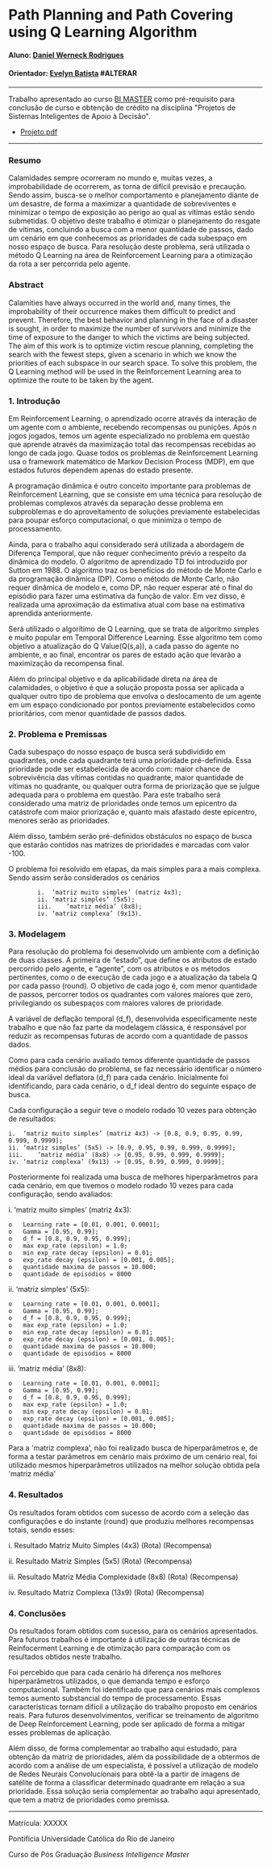 ﻿# Path Planning and Path Covering using Q Learning Algorithm

#### Aluno: [Daniel Werneck Rodrigues](https://github.com/DanielWerneckRodrigues)
#### Orientador: [Evelyn Batista](https://github.com/FelipeBorgesC) #ALTERAR

---

Trabalho apresentado ao curso [BI MASTER](https://ica.puc-rio.ai/bi-master) como pré-requisito para conclusão de curso e obtenção de crédito na disciplina "Projetos de Sistemas Inteligentes de Apoio à Decisão".

- [Projeto.pdf](https://github.com/DanielWerneckRodrigues/UAV---Path-Covering/tree/main)

---

### Resumo

Calamidades sempre ocorreram no mundo e, muitas vezes, a improbabilidade de ocorrerem, as torna de difícil previsão e precaução.  Sendo assim, busca-se o melhor comportamento e planejamento diante de um desastre, de forma a maximizar a quantidade de sobreviventes e minimizar o tempo de exposição ao perigo ao qual as vítimas estão sendo submetidas. O objetivo deste trabalho é otimizar o planejamento do resgate de vítimas, concluindo a busca com a menor quantidade de passos, dado um cenário em que conhecemos as prioridades de cada subespaço em nosso espaço de busca. Para resolução deste problema, será utilizada o método Q Learning na área de Reinforcement Learning para a otimização da rota a ser percorrida pelo agente.

### Abstract

Calamities have always occurred in the world and, many times, the improbability of their occurrence makes them difficult to predict and prevent. Therefore, the best behavior and planning in the face of a disaster is sought, in order to maximize the number of survivors and minimize the time of exposure to the danger to which the victims are being subjected. The aim of this work is to optimize victim rescue planning, completing the search with the fewest steps, given a scenario in which we know the priorities of each subspace in our search space. To solve this problem, the Q Learning method will be used in the Reinforcement Learning area to optimize the route to be taken by the agent.


### 1. Introdução

Em Reinforcement Learning, o aprendizado ocorre através da interação de um agente com o ambiente, recebendo recompensas ou punições. Após n jogos jogados, temos um agente especializado no problema em questão que aprende através da maximização total das recompensas recebidas ao longo de cada jogo. Quase todos os problemas de Reinforcement Learning usa o framework matemático de Markov Decision Process (MDP), em que estados futuros dependem apenas do estado presente.

A programação dinâmica é outro conceito importante para problemas de Reinforcement Learning, que se consiste em uma técnica para resolução de problemas complexos através da separação desse problema em subproblemas e do aproveitamento de soluções previamente estabelecidas para poupar esforço computacional, o que minimiza o tempo de processamento.

Ainda, para o trabalho aqui considerado será utilizada a abordagem de Diferença Temporal, que não requer conhecimento prévio a respeito da dinâmica do modelo. O algoritmo de aprendizado TD foi introduzido por Sutton em 1988. O algoritmo traz os benefícios do método de Monte Carlo e da programação dinâmica (DP). Como o método de Monte Carlo, não requer dinâmica de modelo e, como DP, não requer esperar até o final do episódio para fazer uma estimativa da função de valor. Em vez disso, é realizada uma aproximação da estimativa atual com base na estimativa aprendida anteriormente.

Será utilizado o algorítimo de Q Learning, que se trata de algoritmo simples e muito popular em Temporal Difference Learning. Esse algoritmo tem como objetivo a atualização do Q Value(Q(s,a)), a cada passo do agente no ambiente, e ao final, encontrar os pares de estado ação que levarão a maximização da recompensa final.

Além do principal objetivo e da aplicabilidade direta na área de calamidades, o objetivo é que a solução proposta possa ser aplicada a qualquer outro tipo de problema que envolva o deslocamento de um agente em um espaço condicionado por pontos previamente estabelecidos como prioritários, com menor quantidade de passos dados.

### 2. Problema e Premissas

Cada subespaço do nosso espaço de busca será subdividido em quadrantes, onde cada quadrante terá uma prioridade pré-definida. Essa prioridade pode ser estabelecida de acordo com: maior chance de sobrevivência das vítimas contidas no quadrante, maior quantidade de vítimas no quadrante, ou qualquer outra forma de priorização que se julgue adequada para o problema em questão. Para este trabalho será considerado uma matriz de prioridades onde temos um epicentro da catástrofe com maior priorização e, quanto mais afastado deste epicentro, menores serão as prioridades.

Além disso, também serão pré-definidos obstáculos no espaço de busca que estarão contidos nas matrizes de prioridades e marcadas com valor -100.

O problema foi resolvido em etapas, da mais simples para a mais complexa. Sendo assim serão considerados os cenários 

            i.	‘matriz muito simples’ (matriz 4x3);
            ii.	‘matriz simples’ (5x5);
            iii.    ‘matriz média’ (8x8);
            iv.	‘matriz complexa’ (9x13).


### 3. Modelagem

Para resolução do problema foi desenvolvido um ambiente com a definição de duas classes. A primeira de “estado”, que define os atributos de estado percorrido pelo agente, e “agente”, com os atributos e os métodos pertinentes, como o de execução de cada jogo e a atualização da tabela Q por cada passo (round). O objetivo de cada jogo é, com menor quantidade de passos, percorrer todos os quadrantes com valores maiores que zero, privilegiando os subespaços com maiores valores de prioridade. 

A variável de deflação temporal (d_f), desenvolvida especificamente neste trabalho e que não faz parte da modelagem clássica, é responsável por reduzir as recompensas futuras de acordo com a quantidade de passos dados. 

Como para cada cenário avaliado temos diferente quantidade de passos médios para conclusão do problema, se faz necessário identificar o número ideal da variável deflatora (d_f) para cada cenário. Inicialmente foi identificando, para cada cenário, o d_f ideal dentro do seguinte espaço de busca.

Cada configuração a seguir teve o modelo rodado 10 vezes para obtenção de resultados:

    i.	‘matriz muito simples’ (matriz 4x3) -> [0.8, 0.9, 0.95, 0.99, 0.999, 0.9999];
    ii.	‘matriz simples’ (5x5) -> [0.9, 0.95, 0.99, 0.999, 0.9999];
    iii.    ‘matriz média’ (8x8) -> [0.95, 0.99, 0.999, 0.9999];
    iv.	‘matriz complexa’ (9x13) -> [0.95, 0.99, 0.999, 0.9999];

Posteriormente foi realizada uma busca de melhores hiperparâmetros para cada cenário, em que tivemos o modelo rodado 10 vezes para cada configuração, sendo avaliados:

i.	 ‘matriz muito simples’ (matriz 4x3):

    o	Learning rate = [0.01, 0.001, 0.0001];
    o	Gamma = [0.95, 0.99];
    o	d_f = [0.8, 0.9, 0.95, 0.999];
    o	max exp_rate (epsilon) = 1.0;
    o	min exp_rate decay (epsilon) = 0.01;
    o	exp_rate decay (epsilon) = [0.001, 0.005];
    o	quantidade maxima de passos = 10.000;
    o	quantidade de episódios = 8000

ii.	‘matriz simples’ (5x5):

    o	Learning rate = [0.01, 0.001, 0.0001];
    o	Gamma = [0.95, 0.99];
    o	d_f = [0.8, 0.9, 0.95, 0.999];
    o	max exp_rate (epsilon) = 1.0;
    o	min exp_rate decay (epsilon) = 0.01;
    o	exp_rate decay (epsilon) = [0.001, 0.005];
    o	quantidade maxima de passos = 10.000;
    o	quantidade de episódios = 8000

iii.	‘matriz média’ (8x8):

    o	Learning rate = [0.01, 0.001, 0.0001];
    o	Gamma = [0.95, 0.99];
    o	d_f = [0.8, 0.9, 0.95, 0.999];
    o	max exp_rate (epsilon) = 1.0;
    o	min exp_rate decay (epsilon) = 0.01;
    o	exp_rate decay (epsilon) = [0.001, 0.005];
    o	quantidade maxima de passos = 10.000;
    o	quantidade de episódios = 8000

Para a 'matriz complexa', não foi realizado busca de hiperparâmetros e, de forma a testar parâmetros em cenário mais próximo de um cenário real, foi utilizado mesmos hiperparâmetros utilizados na melhor solução obtida pela 'matriz média'

### 4. Resultados

Os resultados foram obtidos com sucesso de acordo com a seleção das configurações e do instante (round) que produziu melhores recompensas totais, sendo esses:

i.	Resultado Matriz Muito Simples (4x3)
(Rota)
(Recompensa)

ii.	Resultado Matriz Simples (5x5)
(Rota)
(Recompensa)

iii.	Resultado Matriz Média Complexidade (8x8)
(Rota)
(Recompensa)

iv.	Resultado Matriz Complexa (13x9)
(Rota)
(Recompensa)

### 4. Conclusões

Os resultados foram obtidos com sucesso, para os cenários apresentados. Para futuros trabalhos é importante à utilização de outras técnicas de Reinfocerment Learning e de otimização para comparação com os resultados obtidos neste trabalho.

Foi percebido que para cada cenário há diferença nos melhores hiperparâmetros utilizados, o que demanda tempo e esforço computacional. Também foi identificado que para cenários mais complexos temos aumento substancial do tempo de processamento. Essas características tornam difícil a utilização do trabalho proposto em cenários reais. Para futuros desenvolvimentos, verificar se treinamento de algoritmo de Deep Reinforcement Learning, pode ser aplicado de forma a mitigar esses problemas de aplicação.

Além disso, de forma complementar ao trabalho aqui estudado, para obtenção da matriz de prioridades, além da possibilidade de a obtermos de acordo com a análise de um especialista, é possível a utilização de modelo de Redes Neurais Convolucionais para obtê-la a partir de imagens de satélite de forma a classificar determinado quadrante em relação a sua prioridade. Essa solução seria complementar ao trabalho aqui apresentado, que tem a matriz de prioridades como premissa. 


---

Matrícula: XXXXX

Pontifícia Universidade Católica do Rio de Janeiro

Curso de Pós Graduação *Business Intelligence Master*
